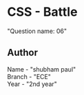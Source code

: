 # CSS - Battle
"Question name: 06"

## Author

Name - "shubham paul" <br>
Branch - "ECE" <br>
Year - "2nd year" <br>